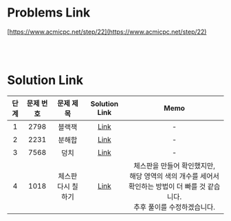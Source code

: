 # Problems Link

[https://www.acmicpc.net/step/22](https://www.acmicpc.net/step/22)

<br><br>

# Solution Link

| 단계 | 문제 번호 |     문제 제목      |                Solution Link                 |                                                                Memo                                                                |
| :--: | :-------: | :----------------: | :------------------------------------------: | :--------------------------------------------------------------------------------------------------------------------------------: |
|  1   |   2798    |       블랙잭       |       [Link](../Solutions/2798_블랙잭)       |                                                                 -                                                                  |
|  2   |   2231    |       분해합       |       [Link](../Solutions/2231_분해합)       |                                                                 -                                                                  |
|  3   |   7568    |        덩치        |        [Link](../Solutions/7568_덩치)        |                                                                 -                                                                  |
|  4   |   1018    | 체스판 다시 칠하기 | [Link](../Solutions/1018_체스판_다시_칠하기) | 체스판을 만들어 확인했지만,<br> 해당 영역의 색의 개수를 세어서 확인하는 방법이 더 빠를 것 같습니다.<br>추후 풀이를 수정하겠습니다. |
